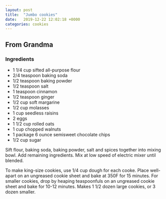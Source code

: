 ```yaml
---
layout: post
title:  "Jumbo cookies"
date:   2019-12-22 12:02:18 +0000
categories: cookies
---
```


## From Grandma
### Ingredients
* 1 1/4 cup sifted all-purpose flour
* 2/4 teaspoon baking soda
* 1/2 teaspoon baking powder
* 1/2 teaspoon salt
* 1 teaspoon cinnamon
* 1/2 teaspoon ginger
* 1/2 cup soft margarine
* 1/2 cup molasses
* 1 cup seedless raisins
* 2 eggs
* 1 1/2 cup rolled oats
* 1 cup chopped walnuts
* 1 package 6 ounce semisweet chocolate chips
* 1/2 cup sugar


Sift flour, baking soda, baking powder, salt and spices together into mixing bowl. Add remaining ingredients. Mix at low speed of electric mixer until blended.
 
To make king-size cookies, use 1/4 cup dough for each cooke. Place well-apart on an ungreased cookie sheet and bake at 350F for 15 minutes. For smaller cookies, drop by heaping teaspoonfuls on an ungreased cookie sheet and bake for 10-12 minutes. Makes 1 1/2 dozen large cookies, or 3 dozen smaller.

